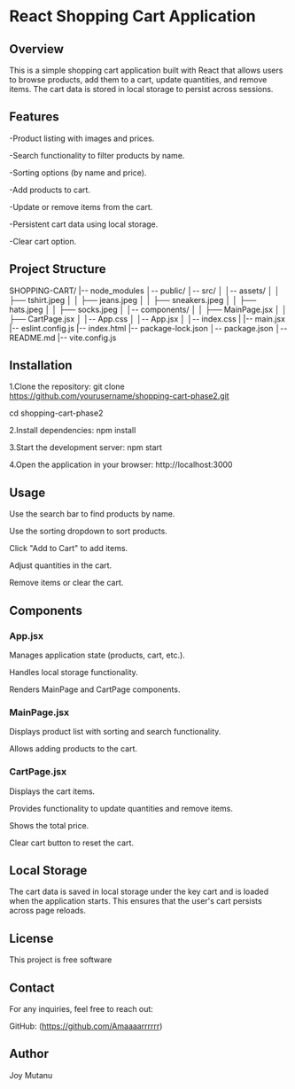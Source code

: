 # React Shopping Cart Application

## Overview

This is a simple shopping cart application built with React that allows users to browse products, add them to a cart, update quantities, and remove items. The cart data is stored in local storage to persist across sessions.

## Features

-Product listing with images and prices.

-Search functionality to filter products by name.

-Sorting options (by name and price).

-Add products to cart.

-Update or remove items from the cart.

-Persistent cart data using local storage.

-Clear cart option.

## Project Structure
SHOPPING-CART/
|-- node_modules
│-- public/
│-- src/
│   │-- assets/
│   │   ├── tshirt.jpeg
│   │   ├── jeans.jpeg
│   │   ├── sneakers.jpeg
│   │   ├── hats.jpeg
│   │   ├── socks.jpeg
│   │-- components/
│   │   ├── MainPage.jsx
│   │   ├── CartPage.jsx
│   │-- App.css
│   │-- App.jsx
│   │-- index.css
|   |-- main.jsx
|-- eslint.config.js
|-- index.html
|-- package-lock.json
│-- package.json
│-- README.md
|-- vite.config.js

## Installation

1.Clone the repository:
git clone https://github.com/yourusername/shopping-cart-phase2.git

cd shopping-cart-phase2

2.Install dependencies:
npm install

3.Start the development server:
npm start

4.Open the application in your browser:
http://localhost:3000

## Usage

Use the search bar to find products by name.

Use the sorting dropdown to sort products.

Click "Add to Cart" to add items.

Adjust quantities in the cart.

Remove items or clear the cart.

## Components

### App.jsx

Manages application state (products, cart, etc.).

Handles local storage functionality.

Renders MainPage and CartPage components.

### MainPage.jsx

Displays product list with sorting and search functionality.

Allows adding products to the cart.

### CartPage.jsx

Displays the cart items.

Provides functionality to update quantities and remove items.

Shows the total price.

Clear cart button to reset the cart.

## Local Storage

The cart data is saved in local storage under the key cart and is loaded when the application starts. This ensures that the user's cart persists across page reloads.

## License

This project is free software

## Contact

For any inquiries, feel free to reach out:

GitHub: (https://github.com/Amaaaarrrrrr)

## Author
Joy Mutanu

